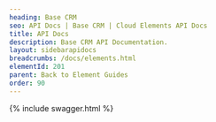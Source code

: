 ```yaml
---
heading: Base CRM
seo: API Docs | Base CRM | Cloud Elements API Docs
title: API Docs
description: Base CRM API Documentation.
layout: sidebarapidocs
breadcrumbs: /docs/elements.html
elementId: 201
parent: Back to Element Guides
order: 90
---
```


{% include swagger.html %}
